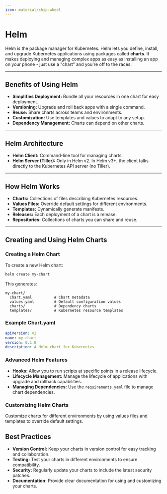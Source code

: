 ```yaml
---
icon: material/ship-wheel
---
```


<h1>Helm</h1>

Helm is the package manager for Kubernetes. Helm lets you define, install, and upgrade Kubernetes applications using packages called <strong>charts</strong>. It makes deploying and managing complex apps as easy as installing an app on your phone - just use a "chart" and you're off to the races.

---

<h2>Benefits of Using Helm</h2>
<ul>
<li><strong>Simplifies Deployment:</strong> Bundle all your resources in one chart for easy deployment.</li>
<li><strong>Versioning:</strong> Upgrade and roll back apps with a single command.</li>
<li><strong>Reuse:</strong> Share charts across teams and environments.</li>
<li><strong>Customization:</strong> Use templates and values to adapt to any setup.</li>
<li><strong>Dependency Management:</strong> Charts can depend on other charts.</li>
</ul>

---

<h2>Helm Architecture</h2>

- <strong>Helm Client:</strong> Command-line tool for managing charts.
- <strong>Helm Server (Tiller):</strong> Only in Helm v2. In Helm v3+, the client talks directly to the Kubernetes API server (no Tiller).

---

<h2>How Helm Works</h2>
<ul>
<li><strong>Charts:</strong> Collections of files describing Kubernetes resources.</li>
<li><strong>Values Files:</strong> Override default settings for different environments.</li>
<li><strong>Templates:</strong> Dynamically generate manifests.</li>
<li><strong>Releases:</strong> Each deployment of a chart is a release.</li>
<li><strong>Repositories:</strong> Collections of charts you can share and reuse.</li>
</ul>

---

<h2>Creating and Using Helm Charts</h2>

<h3>Creating a Helm Chart</h3>

To create a new Helm chart:

```sh
helm create my-chart
```

This generates:
```
my-chart/
  Chart.yaml          # Chart metadata
  values.yaml         # Default configuration values
  charts/             # Dependency charts
  templates/          # Kubernetes resource templates
```

<h3>Example Chart.yaml</h3>

```yaml
apiVersion: v2
name: my-chart
version: 0.1.0
description: A Helm chart for Kubernetes
```

<h3>Advanced Helm Features</h3>

- **Hooks:** Allow you to run scripts at specific points in a release lifecycle.
- **Lifecycle Management:** Manage the lifecycle of applications with upgrade and rollback capabilities.
- **Managing Dependencies:** Use the `requirements.yaml` file to manage chart dependencies.

<h3>Customizing Helm Charts</h3>

Customize charts for different environments by using values files and templates to override default settings.

## Best Practices

- **Version Control:** Keep your charts in version control for easy tracking and collaboration.
- **Testing:** Test your charts in different environments to ensure compatibility.
- **Security:** Regularly update your charts to include the latest security patches.
- **Documentation:** Provide clear documentation for using and customizing your charts.
